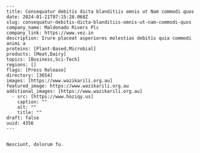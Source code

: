 
    ---
    title: Consequatur debitis dicta blanditiis omnis ut Nam commodi quos
    date: 2024-01-21T07:15:28.068Z
    slug: consequatur-debitis-dicta-blanditiis-omnis-ut-nam-commodi-quos
    company_name: Maldonado Rivers Plc
    company_link: https://www.vez.in
    description: Irure placeat asperiores molestias debitis quia commodi animi a
    proteins: [Plant-Based,Microbial]
    products: [Meat,Dairy]
    topics: [Business,Sci-Tech]
    regions: []
    flags: [Press Release]
    directory: [3654]
    images: [https://www.wazikarili.org.au]
    featured_image: https://www.wazikarili.org.au
    additional_images: [https://www.wazikarili.org.au]
      - src: [https://www.hoziqy.us]
        caption: ""
        alt: ""
        title: ""
    draft: false
    uuid: 4356
    ---
    

    Nesciunt, dolorum fu.
    